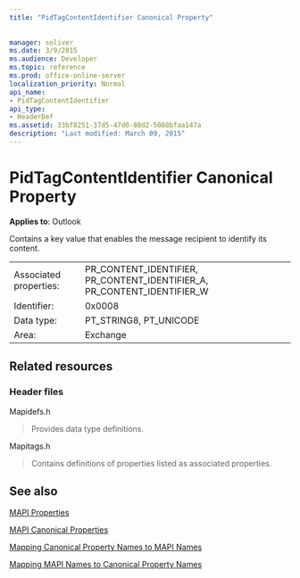 ```yaml
---
title: "PidTagContentIdentifier Canonical Property"
 
 
manager: soliver
ms.date: 3/9/2015
ms.audience: Developer
ms.topic: reference
ms.prod: office-online-server
localization_priority: Normal
api_name:
- PidTagContentIdentifier
api_type:
- HeaderDef
ms.assetid: 33bf8251-37d5-47d0-88d2-5088bfaa147a
description: "Last modified: March 09, 2015"
---
```


# PidTagContentIdentifier Canonical Property

  
  
**Applies to**: Outlook 
  
Contains a key value that enables the message recipient to identify its content.
  
|||
|:-----|:-----|
|Associated properties:  <br/> |PR_CONTENT_IDENTIFIER, PR_CONTENT_IDENTIFIER_A, PR_CONTENT_IDENTIFIER_W  <br/> |
|Identifier:  <br/> |0x0008  <br/> |
|Data type:  <br/> |PT_STRING8, PT_UNICODE  <br/> |
|Area:  <br/> |Exchange  <br/> |
   
## Related resources

### Header files

Mapidefs.h
  
> Provides data type definitions.
    
Mapitags.h
  
> Contains definitions of properties listed as associated properties.
    
## See also



[MAPI Properties](mapi-properties.md)
  
[MAPI Canonical Properties](mapi-canonical-properties.md)
  
[Mapping Canonical Property Names to MAPI Names](mapping-canonical-property-names-to-mapi-names.md)
  
[Mapping MAPI Names to Canonical Property Names](mapping-mapi-names-to-canonical-property-names.md)

